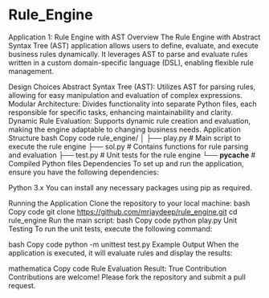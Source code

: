 # Rule_Engine

Application 1: Rule Engine with AST
Overview
The Rule Engine with Abstract Syntax Tree (AST) application allows users to define, evaluate, and execute business rules dynamically. It leverages AST to parse and evaluate rules written in a custom domain-specific language (DSL), enabling flexible rule management.

Design Choices
Abstract Syntax Tree (AST): Utilizes AST for parsing rules, allowing for easy manipulation and evaluation of complex expressions.
Modular Architecture: Divides functionality into separate Python files, each responsible for specific tasks, enhancing maintainability and clarity.
Dynamic Rule Evaluation: Supports dynamic rule creation and evaluation, making the engine adaptable to changing business needs.
Application Structure
bash
Copy code
rule_engine/
│
├── play.py          # Main script to execute the rule engine
├── sol.py           # Contains functions for rule parsing and evaluation
├── test.py          # Unit tests for the rule engine
└── __pycache__      # Compiled Python files
Dependencies
To set up and run the application, ensure you have the following dependencies:

Python 3.x
You can install any necessary packages using pip as required.

Running the Application
Clone the repository to your local machine:
bash
Copy code
git clone https://github.com/mrjaydeep/rule_engine.git
cd rule_engine
Run the main script:
bash
Copy code
python play.py
Unit Testing
To run the unit tests, execute the following command:

bash
Copy code
python -m unittest test.py
Example Output
When the application is executed, it will evaluate rules and display the results:

mathematica
Copy code
Rule Evaluation Result: True
Contribution
Contributions are welcome! Please fork the repository and submit a pull request.
